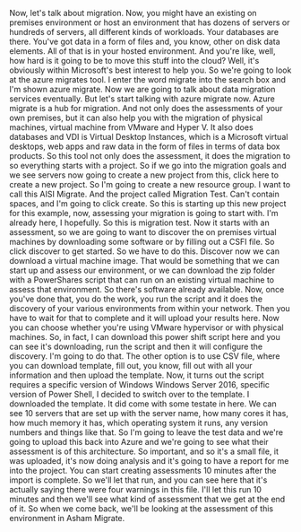 Now, let's talk about migration.
Now, you might have an existing on premises environment or host an environment that has dozens of servers
or hundreds of servers, all different kinds of workloads.
Your databases are there.
You've got data in a form of files and, you know, other on disk data elements.
All of that is in your hosted environment.
And you're like, well, how hard is it going to be to move this stuff into the cloud?
Well, it's obviously within Microsoft's best interest to help you.
So we're going to look at the azure migrates tool.
I enter the word migrate into the search box and I'm shown azure migrate.
Now we are going to talk about data migration services eventually.
But let's start talking with azure migrate now.
Azure migrate is a hub for migration.
And not only does the assessments of your own premises, but it can also help you with the migration
of physical machines, virtual machine from VMware and Hyper V.
It also does databases and VDI is Virtual Desktop Instances, which is a Microsoft virtual desktops,
web apps and raw data in the form of files in terms of data box products.
So this tool not only does the assessment, it does the migration to so everything starts with a project.
So if we go into the migration goals and we see servers now going to create a new project from this,
click here to create a new project.
So I'm going to create a new resource group.
I want to call this AISI Migrate.
And the project called Migration Test.
Can't contain spaces, and I'm going to click create.
So this is starting up this new project for this example, now, assessing your migration is going to
start with.
I'm already here, I hopefully.
So this is migration test.
Now it starts with an assessment, so we are going to want to discover the on premises virtual machines
by downloading some software or by filling out a CSFI file.
So click discover to get started.
So we have to do this.
Discover now we can download a virtual machine image.
That would be something that we can start up and assess our environment, or we can download the zip
folder with a PowerShares script that can run on an existing virtual machine to assess that environment.
So there's software already available.
Now, once you've done that, you do the work, you run the script and it does the discovery of your
various environments from within your network.
Then you have to wait for that to complete and it will upload your results here.
Now you can choose whether you're using VMware hypervisor or with physical machines.
So, in fact, I can download this power shift script here and you can see it's downloading, run the
script and then it will configure the discovery.
I'm going to do that.
The other option is to use CSV file, where you can download template, fill out, you know, fill out
with all your information and then upload the template.
Now, it turns out the script requires a specific version of Windows Windows Server 2016, specific
version of Power Shell, I decided to switch over to the template.
I downloaded the template.
It did come with some testate in here.
We can see 10 servers that are set up with the server name, how many cores it has, how much memory
it has, which operating system it runs, any version numbers and things like that.
So I'm going to leave the test data and we're going to upload this back into Azure and we're going to
see what their assessment is of this architecture.
So important, and so it's a small file, it was uploaded, it's now doing analysis and it's going to
have a report for me into the project.
You can start creating assessments 10 minutes after the import is complete.
So we'll let that run, and you can see here that it's actually saying there were four warnings in this
file.
I'll let this run 10 minutes and then we'll see what kind of assessment that we get at the end of it.
So when we come back, we'll be looking at the assessment of this environment in Asham Migrate.
